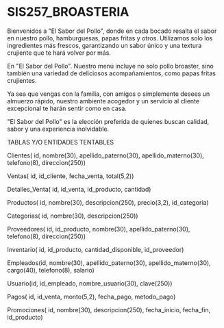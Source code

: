 # SIS257_BROASTERIA
Bienvenidos a "El Sabor del Pollo", donde en cada bocado resalta el sabor en nuestro pollo, hamburguesas, papas fritas y otros.
Utilizamos solo los ingredientes más frescos, garantizando un sabor único y una textura crujiente que te hará volver por más.

En "El Sabor del Pollo". Nuestro menú incluye no solo pollo broaster, sino también una variedad de deliciosos acompañamientos,
como papas fritas crujientes.

Ya sea que vengas con la familia, con amigos o simplemente desees un almuerzo rápido, nuestro ambiente acogedor y un servicio al cliente excepcional
te harán sentir como en casa.

"El Sabor del Pollo" es la elección preferida de quienes buscan calidad, sabor y una experiencia inolvidable.

TABLAS Y/O ENTIDADES TENTABLES

Clientes( id, nombre(30), apellido_paterno(30), apellido_materno(30), telefono(8), direccion(250)) 

Ventas( id, id_cliente, fecha_venta, total(5,2)) 

Detalles_Venta( id, id_venta, id_producto, cantidad) 

Productos( id, nombre(30), descripcion(250), precio(3,2), id_categoria) 

Categorias( id, nombre(30), descripcion(250)) 

Proveedores( id, id_producto, nombre(30), apellido_paterno(30), telefono(8), direccion(250)) 

Inventario( id, id_producto, cantidad_disponible, id_proveedor) 

Empleados(id, nombre(30), apellido_paterno(30), apellido_materno(30), cargo(40), telefono(8), salario) 

Usuario(id, id_empleado, nombre_usuario(30), clave(250))

Pagos( id, id_venta, monto(5,2), fecha_pago, metodo_pago) 

Promociones( id, nombre(30), descripcion(250), fecha_inicio, fecha_fin, id_producto) 